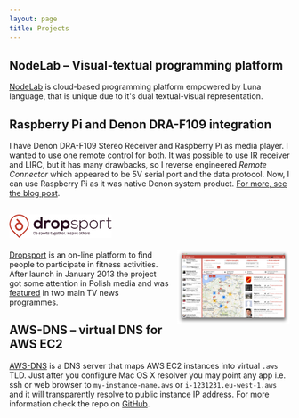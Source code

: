 ```yaml
---
layout: page
title: Projects
---
```


## NodeLab – Visual-textual programming platform

[NodeLab](http://nodelab.io) is cloud-based programming platform empowered by Luna language, that is unique due to it's dual textual-visual representation.

## Raspberry Pi and Denon DRA-F109 integration

I have Denon DRA-F109 Stereo Receiver and Raspberry Pi as media player. I wanted to use one remote control for both. It was possible to use IR receiver and LIRC, but it has many drawbacks, so I reverse engineered *Remote Connector* which appeared to be 5V serial port and the data protocol. Now, I can use Raspberry Pi as it was native Denon system product. [For more, see the blog post](/2014/06/15/denon-remote-connector/).

## <img src="/img/dropsport_logo.png" alt="Dropsport. Do sports together. Inspire others." style="height:2em;">

<img src="/img/dropsport_web.png" alt="Web interface screenshot" style="width:40%; float: right; padding: 0 0 1ex 1em;">

[Dropsport](http://dropsport.com) is an on-line platform to find people to participate in fitness activities. After launch in January 2013 the project got some attention in Polish media and was [featured](https://medium.com/@marta/conversion-after-20-sec-of-our-startup-featured-in-the-biggest-polish-tv-news-b445a0ccb825) in two main TV news programmes.

## AWS-DNS – virtual DNS for AWS EC2

[AWS-DNS](https://github.com/kfigiela/aws-dns) is a DNS server that maps AWS EC2 instances into virtual `.aws` TLD. Just after you configure Mac OS X resolver you may point any app i.e. ssh or web browser to `my-instance-name.aws` or `i-1231231.eu-west-1.aws` and it will transparently resolve to public instance IP address. For more information check the repo on [GitHub](https://github.com/kfigiela/aws-dns).
